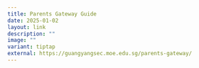 ```yaml
---
title: Parents Gateway Guide
date: 2025-01-02
layout: link
description: ""
image: ""
variant: tiptap
external: https://guangyangsec.moe.edu.sg/parents-gateway/
---
```


